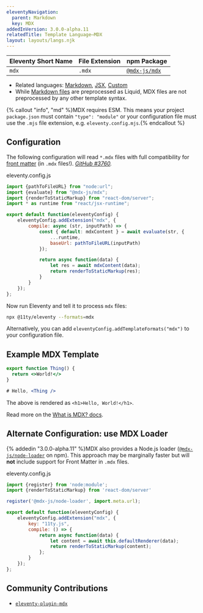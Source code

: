 ```yaml
---
eleventyNavigation:
  parent: Markdown
  key: MDX
addedInVersion: 3.0.0-alpha.11
relatedTitle: Template Language—MDX
layout: layouts/langs.njk
---
```


<!-- {% tableofcontents "open" %} -->

| Eleventy Short Name | File Extension | npm Package |
| ------------------- | -------------- | ----------- |
| `mdx`          | `.mdx`         | [`@mdx-js/mdx`](https://mdxjs.com/packages/mdx/) |

* Related languages: [Markdown](/docs/languages/markdown/), [JSX](/docs/languages/jsx/), [Custom](/docs/languages/custom/)
* While [Markdown files](/docs/languages/markdown/) are preprocessed as Liquid, MDX files are not preprocessed by any other template syntax.

{% callout "info", "md" %}MDX requires ESM. This means your project `package.json` must contain `"type": "module"` or your configuration file must use the `.mjs` file extension, e.g. `eleventy.config.mjs`.{% endcallout %}

## Configuration

The following configuration will read `*.mdx` files with full compatibility for [front matter](../data-frontmatter.md) (in `.mdx` files!). _[GitHub #3760](https://github.com/11ty/eleventy/issues/3760)._

<div class="codetitle">eleventy.config.js</div>

```js
import {pathToFileURL} from "node:url";
import {evaluate} from "@mdx-js/mdx";
import {renderToStaticMarkup} from "react-dom/server";
import * as runtime from "react/jsx-runtime";

export default function(eleventyConfig) {
	eleventyConfig.addExtension("mdx", {
		compile: async (str, inputPath) => {
			const { default: mdxContent } = await evaluate(str, {
				...runtime,
				baseUrl: pathToFileURL(inputPath)
			});

			return async function(data) {
				let res = await mdxContent(data);
				return renderToStaticMarkup(res);
			}
		}
	});
};
```

Now run Eleventy and tell it to process `mdx` files:

```sh
npx @11ty/eleventy --formats=mdx
```

Alternatively, you can add `eleventyConfig.addTemplateFormats("mdx")` to your configuration file.

## Example MDX Template

```jsx
export function Thing() {
  return <>World!</>
}

# Hello, <Thing />
```

The above is rendered as `<h1>Hello, World!</h1>`.

Read more on the [What is MDX? docs](https://mdxjs.com/docs/what-is-mdx/).

## Alternate Configuration: use MDX Loader

{% addedin "3.0.0-alpha.11" %}MDX also provides a Node.js loader ([`@mdx-js/node-loader`](https://mdxjs.com/packages/node-loader/) on npm). This approach may be marginally faster but will **not** include support for Front Matter in `.mdx` files.

<div class="codetitle">eleventy.config.js</div>

```js
import {register} from 'node:module';
import {renderToStaticMarkup} from 'react-dom/server'

register('@mdx-js/node-loader', import.meta.url);

export default function(eleventyConfig) {
	eleventyConfig.addExtension("mdx", {
		key: "11ty.js",
		compile: () => {
			return async function(data) {
				let content = await this.defaultRenderer(data);
				return renderToStaticMarkup(content);
			};
		}
	});
};
```

## Community Contributions

* [`eleventy-plugin-mdx`](https://github.com/jamshop/eleventy-plugin-mdx)